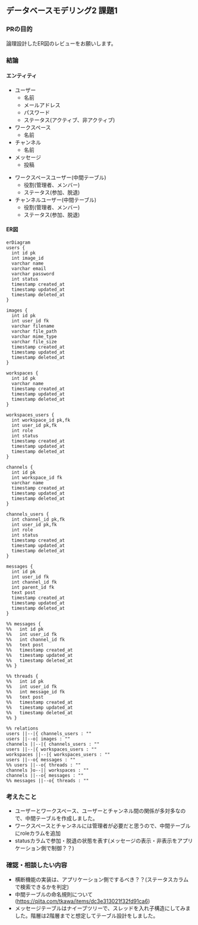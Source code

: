 ## データベースモデリング2 課題1

### PRの目的
論理設計したER図のレビューをお願いします。

### 結論
#### エンティティ
- ユーザー
  - 名前
  - メールアドレス
  - パスワード
  - ステータス(アクティブ、非アクティブ)
- ワークスペース
  - 名前
- チャンネル
  - 名前
- メッセージ
  - 投稿
<!-- - スレッド
  - 投稿 -->
- ワークスペースユーザー(中間テーブル)
  - 役割(管理者、メンバー)
  - ステータス(参加、脱退)
- チャンネルユーザー(中間テーブル)
  - 役割(管理者、メンバー)
  - ステータス(参加、脱退)

#### ER図
```mermaid
erDiagram
users {
  int id pk
  int image_id
  varchar name
  varchar email
  varchar password
  int status
  timestamp created_at
  timestamp updated_at
  timestamp deleted_at
}

images {
  int id pk
  int user_id fk
  varchar filename
  varchar file_path
  varchar mime_type
  varchar file_size
  timestamp created_at
  timestamp updated_at
  timestamp deleted_at
}

workspaces {
  int id pk
  varchar name 
  timestamp created_at 
  timestamp updated_at
  timestamp deleted_at
}

workspaces_users {
  int workspace_id pk,fk
  int user_id pk,fk
  int role
  int status
  timestamp created_at
  timestamp updated_at
  timestamp deleted_at
}

channels {
  int id pk
  int workspace_id fk
  varchar name
  timestamp created_at
  timestamp updated_at
  timestamp deleted_at
}

channels_users {
  int channel_id pk,fk
  int user_id pk,fk
  int role
  int status
  timestamp created_at
  timestamp updated_at
  timestamp deleted_at
}

messages {
  int id pk
  int user_id fk
  int channel_id fk
  int parent_id fk
  text post
  timestamp created_at
  timestamp updated_at
  timestamp deleted_at
}

%% messages {
%%   int id pk
%%   int user_id fk
%%   int channel_id fk
%%   text post
%%   timestamp created_at
%%   timestamp updated_at
%%   timestamp deleted_at
%% }

%% threads {
%%   int id pk
%%   int user_id fk
%%   int message_id fk
%%   text post
%%   timestamp created_at
%%   timestamp updated_at
%%   timestamp deleted_at
%% }

%% relations
users ||--|{ channels_users : ""
users ||--o| images : ""
channels ||--|{ channels_users : ""
users ||--|{ workspaces_users : ""
workspaces ||--|{ workspaces_users : ""
users ||--o{ messages : ""
%% users ||--o{ threads : ""
channels }o--|| workspaces : ""
channels ||--o{ messages : ""
%% messages ||--o{ threads : ""
```

### 考えたこと
- ユーザーとワークスペース、ユーザーとチャンネル間の関係が多対多なので、中間テーブルを作成しました。
- ワークスペースとチャンネルには管理者が必要だと思うので、中間テーブルにroleカラムを追加
- statusカラムで参加・脱退の状態を表す(メッセージの表示・非表示をアプリケーション側で制御？？)

### 確認・相談したい内容
- 横断機能の実装は、アプリケーション側でするべき？？(ステータスカラムで検索できるかを判定)
- 中間テーブルの命名規則について(https://qiita.com/tkawa/items/dc3e313021f32fd91ca6)
- メッセージテーブルはナイーブツリーで、スレッドを入れ子構造にしてみました。階層は2階層までと想定してテーブル設計をしました。